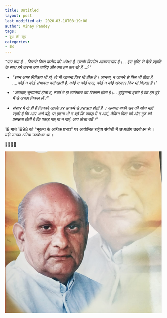 ```yaml
---
title: Untitled
layout: post
last_modified_at: 2020-03-18T08:19:00
author: Vinay Pandey
tags:
- बुध की सुध
categories:
- दीर्घ
---
```

*"पाप क्या है... जिससे जिस कर्तव्य की अपेक्षा है, उसके विपरीत आचरण पाप है। .. इस दृष्टि से देखें प्रकृति के साथ हमे करना क्या चाहिए और क्या हम कर रहे हैं ...?"*

-  *"ज्ञान अगर निष्क्रिय भी हो, तो भी जानना फिर भी ठीक है।  जानना, न जानने से फिर भी ठीक है ....कोई न कोई संभावना बनी रहती है, कोई न कोई फल, कोई न कोई संस्कार फिर भी मिलता है।"*

-  *"आपदाएं चुनौतियाँ होती हैं, संघर्ष में ही व्यक्तित्व का विकास होता है।... बुद्धिमानी इसमे है कि हम बुरे में से अच्छा निकल लें।"*

- *संसार मे दो ही हैं जिनको आपके हर उत्कर्ष से प्रसन्नता होती है । अन्यथा बाकी सब की सोच यही रहती है कि आप आगे बढ़ें, पर इतना भी न बढ़ें कि पकड़ में न आएं, लेकिन पिता को और गुरु को प्रसन्नता होती है कि पकड़ पाएं या न पाएं, आप ऊंचा उठें।"*


18 मार्च 1998 को "भूकम्प के आर्थिक प्रभाव" पर आयोजित राष्ट्रीय संगोष्ठी में अध्यक्षीय उदबोधन से । यही उनका अंतिम उदबोधन था। 

🙏🌷🌷🙏


![IMG-20200318-WA0001.jpg](/images/IMG-20200318-WA0001.jpg)

